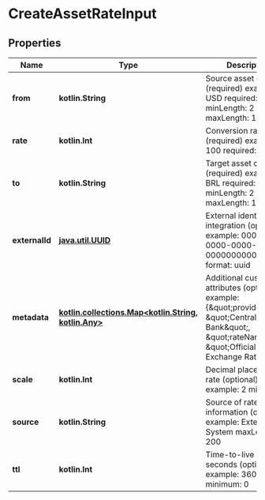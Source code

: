 
# CreateAssetRateInput

## Properties
| Name | Type | Description | Notes |
| ------------ | ------------- | ------------- | ------------- |
| **from** | **kotlin.String** | Source asset code (required) example: USD required: true minLength: 2 maxLength: 10 |  |
| **rate** | **kotlin.Int** | Conversion rate value (required) example: 100 required: true |  |
| **to** | **kotlin.String** | Target asset code (required) example: BRL required: true minLength: 2 maxLength: 10 |  |
| **externalId** | [**java.util.UUID**](java.util.UUID.md) | External identifier for integration (optional) example: 00000000-0000-0000-0000-000000000000 format: uuid |  [optional] |
| **metadata** | [**kotlin.collections.Map&lt;kotlin.String, kotlin.Any&gt;**](kotlin.Any.md) | Additional custom attributes (optional) example: {\&quot;provider\&quot;: \&quot;Central Bank\&quot;, \&quot;rateName\&quot;: \&quot;Official Exchange Rate\&quot;} |  [optional] |
| **scale** | **kotlin.Int** | Decimal places for the rate (optional) example: 2 minimum: 0 |  [optional] |
| **source** | **kotlin.String** | Source of rate information (optional) example: External System maxLength: 200 |  [optional] |
| **ttl** | **kotlin.Int** | Time-to-live in seconds (optional) example: 3600 minimum: 0 |  [optional] |



